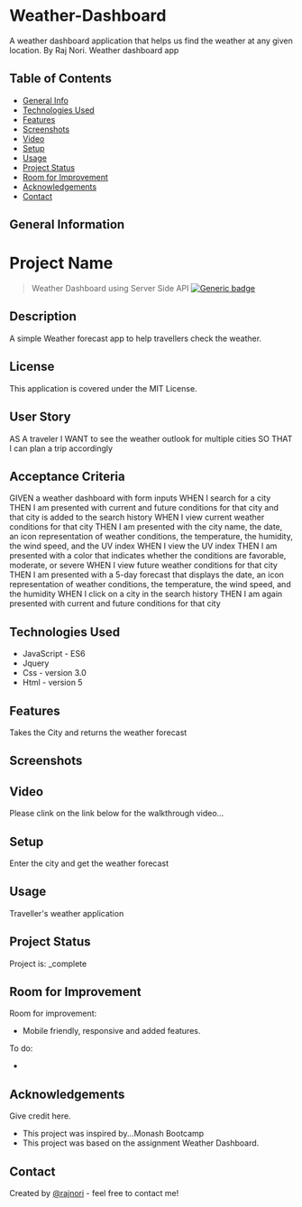 # Weather-Dashboard

A weather dashboard application that helps us find the weather at any given location.
By Raj Nori. Weather dashboard app

## Table of Contents

- [General Info](#general-information)
- [Technologies Used](#technologies-used)
- [Features](#features)
- [Screenshots](#screenshots)
- [Video](#Video-walkthrough)
- [Setup](#setup)
- [Usage](#usage)
- [Project Status](#project-status)
- [Room for Improvement](#room-for-improvement)
- [Acknowledgements](#acknowledgements)
- [Contact](#contact)

## General Information

# Project Name

> Weather Dashboard using Server Side API
> [![Generic badge](https://img.shields.io/badge/License-MIT-yellowgreen.svg)](https://shields.io/)

## Description

A simple Weather forecast app to help travellers check the weather.

## License

This application is covered under the MIT License.

## User Story

AS A traveler
I WANT to see the weather outlook for multiple cities
SO THAT I can plan a trip accordingly

## Acceptance Criteria

GIVEN a weather dashboard with form inputs
WHEN I search for a city
THEN I am presented with current and future conditions for that city and that city is added to the search history
WHEN I view current weather conditions for that city
THEN I am presented with the city name, the date, an icon representation of weather conditions, the temperature, the humidity, the wind speed, and the UV index
WHEN I view the UV index
THEN I am presented with a color that indicates whether the conditions are favorable, moderate, or severe
WHEN I view future weather conditions for that city
THEN I am presented with a 5-day forecast that displays the date, an icon representation of weather conditions, the temperature, the wind speed, and the humidity
WHEN I click on a city in the search history
THEN I am again presented with current and future conditions for that city

## Technologies Used

- JavaScript - ES6
- Jquery
- Css - version 3.0
- Html - version 5

## Features

Takes the City and returns the weather forecast

## Screenshots

## Video

Please clink on the link below for the walkthrough video...

## Setup

Enter the city and get the weather forecast

## Usage

Traveller's weather application

## Project Status

Project is: \_complete

## Room for Improvement

Room for improvement:

- Mobile friendly, responsive and added features.

To do:

-

## Acknowledgements

Give credit here.

- This project was inspired by...Monash Bootcamp
- This project was based on the assignment Weather Dashboard.

## Contact

Created by [@rajnori](https://rajnori.github.io/Portfolio-project/) - feel free to contact me!

